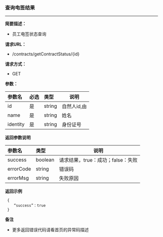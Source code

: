 ### 查询电签结果

---

**简要描述：**

* 员工电签状态查询

**请求URL：**

* /contracts/getContractStatus/{id}

**请求方式：**

* GET 

**参数：**

| 参数名 | 必选 | 类型 | 说明 |
| :--- | :--- | :--- | --- |
| id | 是 | string | 自然人id,由 |
| name | 是 | string | 姓名 |
| identity | 是 | string | 身份证号 |

**返回参数说明**

| 参数名 | 类型 | 说明 |
| :--- | :--- | --- |
| success | boolean | 请求结果，true：成功；false：失败 |
| errorCode | string | 错误码 |
| errorMsg | string | 失败原因 |

**返回示例**

```
 {
    “success”：true
 }
```

**备注**

* 更多返回错误代码请看首页的异常码描述



